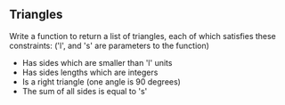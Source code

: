 ## Triangles
Write a function to return a list of triangles, each of which satisfies these constraints:
('l', and 's' are parameters to the function)
-	Has sides which are smaller than 'l' units
-	Has sides lengths which are integers
-	Is a right triangle (one angle is 90 degrees)
-	The sum of all sides is equal to 's'
